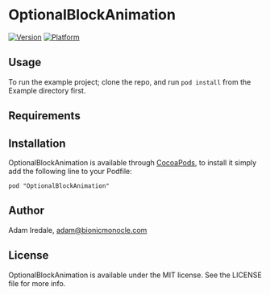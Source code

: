 # OptionalBlockAnimation

[![Version](http://cocoapod-badges.herokuapp.com/v/OptionalBlockAnimation/badge.png)](http://cocoadocs.org/docsets/OptionalBlockAnimation)
[![Platform](http://cocoapod-badges.herokuapp.com/p/OptionalBlockAnimation/badge.png)](http://cocoadocs.org/docsets/OptionalBlockAnimation)

## Usage

To run the example project; clone the repo, and run `pod install` from the Example directory first.

## Requirements

## Installation

OptionalBlockAnimation is available through [CocoaPods](http://cocoapods.org), to install
it simply add the following line to your Podfile:

    pod "OptionalBlockAnimation"

## Author

Adam Iredale, adam@bionicmonocle.com

## License

OptionalBlockAnimation is available under the MIT license. See the LICENSE file for more info.
